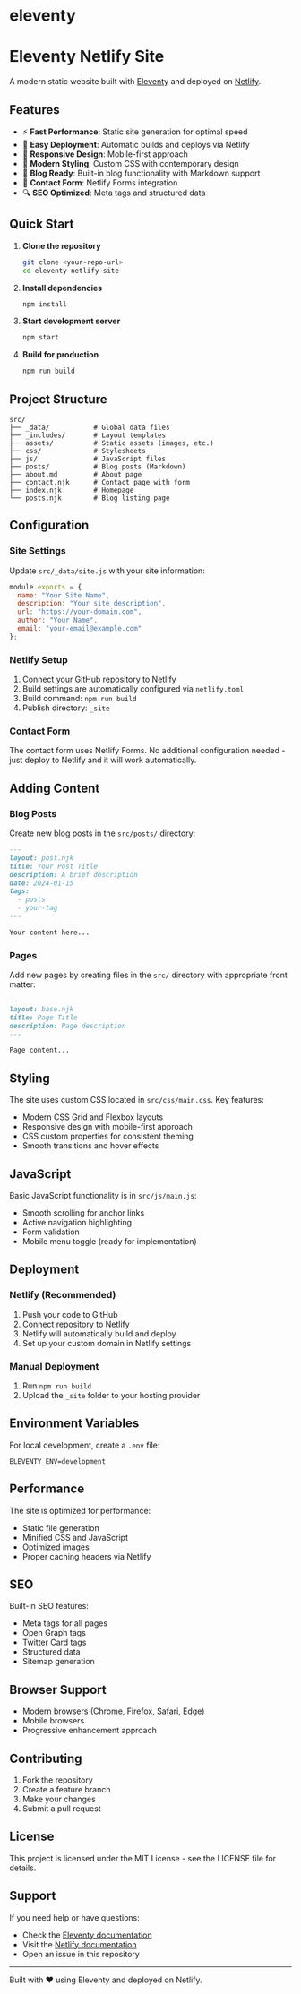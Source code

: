 # eleventy
# Eleventy Netlify Site

A modern static website built with [Eleventy](https://www.11ty.dev/) and deployed on [Netlify](https://www.netlify.com/).

## Features

- ⚡ **Fast Performance**: Static site generation for optimal speed
- 🚀 **Easy Deployment**: Automatic builds and deploys via Netlify
- 📱 **Responsive Design**: Mobile-first approach
- 🎨 **Modern Styling**: Custom CSS with contemporary design
- 📝 **Blog Ready**: Built-in blog functionality with Markdown support
- 📧 **Contact Form**: Netlify Forms integration
- 🔍 **SEO Optimized**: Meta tags and structured data

## Quick Start

1. **Clone the repository**
   ```bash
   git clone <your-repo-url>
   cd eleventy-netlify-site
   ```

2. **Install dependencies**
   ```bash
   npm install
   ```

3. **Start development server**
   ```bash
   npm start
   ```

4. **Build for production**
   ```bash
   npm run build
   ```

## Project Structure

```
src/
├── _data/           # Global data files
├── _includes/       # Layout templates
├── assets/          # Static assets (images, etc.)
├── css/             # Stylesheets
├── js/              # JavaScript files
├── posts/           # Blog posts (Markdown)
├── about.md         # About page
├── contact.njk      # Contact page with form
├── index.njk        # Homepage
└── posts.njk        # Blog listing page
```

## Configuration

### Site Settings

Update `src/_data/site.js` with your site information:

```javascript
module.exports = {
  name: "Your Site Name",
  description: "Your site description",
  url: "https://your-domain.com",
  author: "Your Name",
  email: "your-email@example.com"
};
```

### Netlify Setup

1. Connect your GitHub repository to Netlify
2. Build settings are automatically configured via `netlify.toml`
3. Build command: `npm run build`
4. Publish directory: `_site`

### Contact Form

The contact form uses Netlify Forms. No additional configuration needed - just deploy to Netlify and it will work automatically.

## Adding Content

### Blog Posts

Create new blog posts in the `src/posts/` directory:

```markdown
---
layout: post.njk
title: Your Post Title
description: A brief description
date: 2024-01-15
tags:
  - posts
  - your-tag
---

Your content here...
```

### Pages

Add new pages by creating files in the `src/` directory with appropriate front matter:

```markdown
---
layout: base.njk
title: Page Title
description: Page description
---

Page content...
```

## Styling

The site uses custom CSS located in `src/css/main.css`. Key features:

- Modern CSS Grid and Flexbox layouts
- Responsive design with mobile-first approach
- CSS custom properties for consistent theming
- Smooth transitions and hover effects

## JavaScript

Basic JavaScript functionality is in `src/js/main.js`:

- Smooth scrolling for anchor links
- Active navigation highlighting
- Form validation
- Mobile menu toggle (ready for implementation)

## Deployment

### Netlify (Recommended)

1. Push your code to GitHub
2. Connect repository to Netlify
3. Netlify will automatically build and deploy
4. Set up your custom domain in Netlify settings

### Manual Deployment

1. Run `npm run build`
2. Upload the `_site` folder to your hosting provider

## Environment Variables

For local development, create a `.env` file:

```env
ELEVENTY_ENV=development
```

## Performance

The site is optimized for performance:

- Static file generation
- Minified CSS and JavaScript
- Optimized images
- Proper caching headers via Netlify

## SEO

Built-in SEO features:

- Meta tags for all pages
- Open Graph tags
- Twitter Card tags
- Structured data
- Sitemap generation

## Browser Support

- Modern browsers (Chrome, Firefox, Safari, Edge)
- Mobile browsers
- Progressive enhancement approach

## Contributing

1. Fork the repository
2. Create a feature branch
3. Make your changes
4. Submit a pull request

## License

This project is licensed under the MIT License - see the LICENSE file for details.

## Support

If you need help or have questions:

- Check the [Eleventy documentation](https://www.11ty.dev/docs/)
- Visit the [Netlify documentation](https://docs.netlify.com/)
- Open an issue in this repository

---

Built with ❤️ using Eleventy and deployed on Netlify.